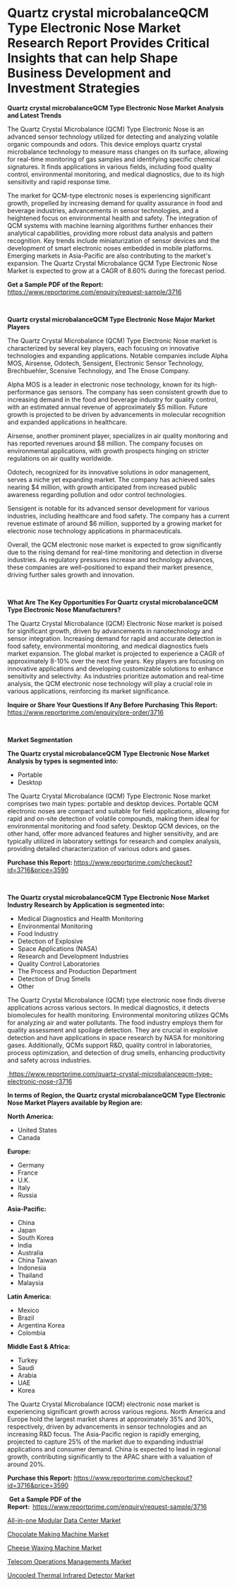 <p><h1>Quartz crystal microbalanceQCM Type Electronic Nose Market Research Report Provides Critical Insights that can help Shape Business Development and Investment Strategies</h1></p><p><strong>Quartz crystal microbalanceQCM Type Electronic Nose Market Analysis and Latest Trends</strong></p>
<p><p>The Quartz Crystal Microbalance (QCM) Type Electronic Nose is an advanced sensor technology utilized for detecting and analyzing volatile organic compounds and odors. This device employs quartz crystal microbalance technology to measure mass changes on its surface, allowing for real-time monitoring of gas samples and identifying specific chemical signatures. It finds applications in various fields, including food quality control, environmental monitoring, and medical diagnostics, due to its high sensitivity and rapid response time.</p><p>The market for QCM-type electronic noses is experiencing significant growth, propelled by increasing demand for quality assurance in food and beverage industries, advancements in sensor technologies, and a heightened focus on environmental health and safety. The integration of QCM systems with machine learning algorithms further enhances their analytical capabilities, providing more robust data analysis and pattern recognition. Key trends include miniaturization of sensor devices and the development of smart electronic noses embedded in mobile platforms. Emerging markets in Asia-Pacific are also contributing to the market's expansion. The Quartz Crystal Microbalance QCM Type Electronic Nose Market is expected to grow at a CAGR of 8.60% during the forecast period.</p></p>
<p><strong>Get a Sample PDF of the Report:&nbsp;</strong> <a href="https://www.reportprime.com/enquiry/request-sample/3716?utm_campaign=1119&utm_medium=2&utm_source=Github&utm_content=ia&utm_term=27112024&utm_id=quartz-crystal-microbalanceqcm-type-electronic-nose">https://www.reportprime.com/enquiry/request-sample/3716</a></p>
<p>&nbsp;</p>
<p><strong>Quartz crystal microbalanceQCM Type Electronic Nose Major Market Players</strong></p>
<p><p>The Quartz Crystal Microbalance (QCM) Type Electronic Nose market is characterized by several key players, each focusing on innovative technologies and expanding applications. Notable companies include Alpha MOS, Airsense, Odotech, Sensigent, Electronic Sensor Technology, Brechbuehler, Scensive Technology, and The Enose Company.</p><p>Alpha MOS is a leader in electronic nose technology, known for its high-performance gas sensors. The company has seen consistent growth due to increasing demand in the food and beverage industry for quality control, with an estimated annual revenue of approximately $5 million. Future growth is projected to be driven by advancements in molecular recognition and expanded applications in healthcare.</p><p>Airsense, another prominent player, specializes in air quality monitoring and has reported revenues around $8 million. The company focuses on environmental applications, with growth prospects hinging on stricter regulations on air quality worldwide.</p><p>Odotech, recognized for its innovative solutions in odor management, serves a niche yet expanding market. The company has achieved sales nearing $4 million, with growth anticipated from increased public awareness regarding pollution and odor control technologies.</p><p>Sensigent is notable for its advanced sensor development for various industries, including healthcare and food safety. The company has a current revenue estimate of around $6 million, supported by a growing market for electronic nose technology applications in pharmaceuticals.</p><p>Overall, the QCM electronic nose market is expected to grow significantly due to the rising demand for real-time monitoring and detection in diverse industries. As regulatory pressures increase and technology advances, these companies are well-positioned to expand their market presence, driving further sales growth and innovation.</p></p>
<p>&nbsp;</p>
<p><strong>What Are The Key Opportunities For Quartz crystal microbalanceQCM Type Electronic Nose Manufacturers?</strong></p>
<p><p>The Quartz Crystal Microbalance (QCM) Electronic Nose market is poised for significant growth, driven by advancements in nanotechnology and sensor integration. Increasing demand for rapid and accurate detection in food safety, environmental monitoring, and medical diagnostics fuels market expansion. The global market is projected to experience a CAGR of approximately 8-10% over the next five years. Key players are focusing on innovative applications and developing customizable solutions to enhance sensitivity and selectivity. As industries prioritize automation and real-time analysis, the QCM electronic nose technology will play a crucial role in various applications, reinforcing its market significance.</p></p>
<p><strong>Inquire or Share Your Questions If Any Before Purchasing This Report:</strong> <a href="https://www.reportprime.com/enquiry/pre-order/3716?utm_campaign=1119&utm_medium=2&utm_source=Github&utm_content=ia&utm_term=27112024&utm_id=quartz-crystal-microbalanceqcm-type-electronic-nose">https://www.reportprime.com/enquiry/pre-order/3716</a></p>
<p>&nbsp;</p>
<p><strong>Market Segmentation</strong></p>
<p><strong>The Quartz crystal microbalanceQCM Type Electronic Nose Market Analysis by types is segmented into:</strong></p>
<p><ul><li>Portable</li><li>Desktop</li></ul></p>
<p><p>The Quartz Crystal Microbalance (QCM) Type Electronic Nose market comprises two main types: portable and desktop devices. Portable QCM electronic noses are compact and suitable for field applications, allowing for rapid and on-site detection of volatile compounds, making them ideal for environmental monitoring and food safety. Desktop QCM devices, on the other hand, offer more advanced features and higher sensitivity, and are typically utilized in laboratory settings for research and complex analysis, providing detailed characterization of various odors and gases.</p></p>
<p><strong>Purchase this Report:&nbsp;</strong><a href="https://www.reportprime.com/checkout?id=3716&price=3590&utm_campaign=1119&utm_medium=2&utm_source=Github&utm_content=ia&utm_term=27112024&utm_id=quartz-crystal-microbalanceqcm-type-electronic-nose">https://www.reportprime.com/checkout?id=3716&price=3590</a></p>
<p>&nbsp;</p>
<p><strong>The Quartz crystal microbalanceQCM Type Electronic Nose Market Industry Research by Application is segmented into:</strong></p>
<p><ul><li>Medical Diagnostics and Health Monitoring</li><li>Environmental Monitoring</li><li>Food Industry</li><li>Detection of Explosive</li><li>Space Applications (NASA)</li><li>Research and Development Industries</li><li>Quality Control Laboratories</li><li>The Process and Production Department</li><li>Detection of Drug Smells</li><li>Other</li></ul></p>
<p><p>The Quartz Crystal Microbalance (QCM) type electronic nose finds diverse applications across various sectors. In medical diagnostics, it detects biomolecules for health monitoring. Environmental monitoring utilizes QCMs for analyzing air and water pollutants. The food industry employs them for quality assessment and spoilage detection. They are crucial in explosive detection and have applications in space research by NASA for monitoring gases. Additionally, QCMs support R&D, quality control in laboratories, process optimization, and detection of drug smells, enhancing productivity and safety across industries.</p></p>
<p><a href="https://www.reportprime.com/quartz-crystal-microbalanceqcm-type-electronic-nose-r3716?utm_campaign=1119&utm_medium=2&utm_source=Github&utm_content=ia&utm_term=27112024&utm_id=quartz-crystal-microbalanceqcm-type-electronic-nose">&nbsp;https://www.reportprime.com/quartz-crystal-microbalanceqcm-type-electronic-nose-r3716</a></p>
<p><strong>In terms of Region, the Quartz crystal microbalanceQCM Type Electronic Nose Market Players available by Region are:</strong></p>
<p>
    <p> <strong> North America: </strong>
        <ul>
            <li>United States</li>
            <li>Canada</li>
        </ul>
        </p> 
    <p> <strong> Europe: </strong>
        <ul>
            <li>Germany</li>
            <li>France</li>
            <li>U.K.</li>
            <li>Italy</li>
            <li>Russia</li>
        </ul>
        </p> 
    <p> <strong> Asia-Pacific: </strong>
        <ul>
            <li>China</li>
            <li>Japan</li>
            <li>South Korea</li>
            <li>India</li>
            <li>Australia</li>
            <li>China Taiwan</li>
            <li>Indonesia</li>
            <li>Thailand</li>
            <li>Malaysia</li>
        </ul>
        </p> 
    <p> <strong> Latin America: </strong>
        <ul>
            <li>Mexico</li>
            <li>Brazil</li>
            <li>Argentina Korea</li>
            <li>Colombia</li>
        </ul>
        </p> 
    <p> <strong> Middle East & Africa: </strong>
        <ul>
            <li>Turkey</li>
            <li>Saudi</li>
            <li>Arabia</li>
            <li>UAE</li>
            <li>Korea</li>
        </ul>
    </p>
    </p>
<p><p>The Quartz Crystal Microbalance (QCM) electronic nose market is experiencing significant growth across various regions. North America and Europe hold the largest market shares at approximately 35% and 30%, respectively, driven by advancements in sensor technologies and an increasing R&D focus. The Asia-Pacific region is rapidly emerging, projected to capture 25% of the market due to expanding industrial applications and consumer demand. China is expected to lead in regional growth, contributing significantly to the APAC share with a valuation of around 20%.</p></p>
<p><strong>Purchase this Report: </strong><a href="https://www.reportprime.com/checkout?id=3716&price=3590&utm_campaign=1119&utm_medium=2&utm_source=Github&utm_content=ia&utm_term=27112024&utm_id=quartz-crystal-microbalanceqcm-type-electronic-nose">https://www.reportprime.com/checkout?id=3716&price=3590</a></p>
<p>&nbsp;<strong>Get a Sample PDF of the Report:&nbsp;&nbsp;</strong><a href="https://www.reportprime.com/enquiry/request-sample/3716?utm_campaign=1119&utm_medium=2&utm_source=Github&utm_content=ia&utm_term=27112024&utm_id=quartz-crystal-microbalanceqcm-type-electronic-nose">https://www.reportprime.com/enquiry/request-sample/3716</a></p>
<p><strong></strong></p>
<p><p><a href="https://issuu.com/reportprime-2/docs/all-in-one-modular-data-center-mark_1ec414986385c0?utm_campaign=1119&utm_medium=2&utm_source=Github&utm_content=ia&utm_term=27112024&utm_id=quartz-crystal-microbalanceqcm-type-electronic-nose">All-in-one Modular Data Center Market</a></p><p><a href="https://www.linkedin.com/pulse/chocolate-making-machine-market-research-report-2024-buoce?utm_campaign=1119&utm_medium=2&utm_source=Github&utm_content=ia&utm_term=27112024&utm_id=quartz-crystal-microbalanceqcm-type-electronic-nose">Chocolate Making Machine Market</a></p><p><a href="https://www.linkedin.com/pulse/cheese-waxing-machine-market-market-voyant-yqpme?utm_campaign=1119&utm_medium=2&utm_source=Github&utm_content=ia&utm_term=27112024&utm_id=quartz-crystal-microbalanceqcm-type-electronic-nose">Cheese Waxing Machine Market</a></p><p><a href="https://issuu.com/reportprime-2/docs/telecom-operations-managements-mark_6828cbe181ffea?utm_campaign=1119&utm_medium=2&utm_source=Github&utm_content=ia&utm_term=27112024&utm_id=quartz-crystal-microbalanceqcm-type-electronic-nose">Telecom Operations Managements Market</a></p><p><a href="https://github.com/JakirUddin651/Market-Research-Report-List-1/blob/main/uncooled-thermal-infrared-detector-market.md?utm_campaign=1119&utm_medium=2&utm_source=Github&utm_content=ia&utm_term=27112024&utm_id=quartz-crystal-microbalanceqcm-type-electronic-nose">Uncooled Thermal Infrared Detector Market</a></p></p>